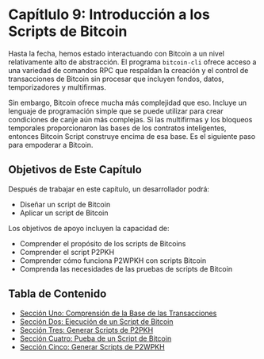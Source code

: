 # Capítlulo 9: Introducción a los Scripts de Bitcoin

Hasta la fecha, hemos estado interactuando con Bitcoin a un nivel relativamente alto de abstracción. El programa `bitcoin-cli` ofrece acceso a una variedad de comandos RPC que respaldan la creación y el control de transacciones de Bitcoin sin procesar que incluyen fondos, datos, temporizadores y multifirmas.

Sin embargo, Bitcoin ofrece mucha más complejidad que eso. Incluye un lenguaje de programación simple que se puede utilizar para crear condiciones de canje aún más complejas. Si las multifirmas y los bloqueos temporales proporcionaron las bases de los contratos inteligentes, entonces Bitcoin Script construye encima de esa base. Es el siguiente paso para empoderar a Bitcoin.

## Objetivos de Este Capítulo

Después de trabajar en este capítulo, un desarrollador podrá:

   * Diseñar un script de Bitcoin
   * Aplicar un script de Bitcoin
   
Los objetivos de apoyo incluyen la capacidad de:

   * Comprender el propósito de los scripts de Bitcoins
   * Comprender el script P2PKH
   * Comprender cómo funciona P2WPKH con scripts Bitcoin
   * Comprenda las necesidades de las pruebas de scripts de Bitcoin
   
## Tabla de Contenido

* [Sección Uno: Comprensión de la Base de las Transacciones](09_1_Understanding_the_Foundation_of_Transactions.md)
* [Sección Dos: Ejecución de un Script de Bitcoin](09_2_Running_a_Bitcoin_Script.md)
* [Sección Tres: Generar Scripts de P2PKH](09_3_Scripting_a_P2PKH.md)
* [Sección Cuatro: Pueba de un Script de Bitcoin](09_4_Testing_a_Bitcoin_Script.md)
* [Sección Cinco: Generar Scripts de P2WPKH](09_5_Scripting_a_P2WPKH.md)
